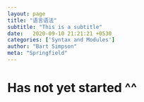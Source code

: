 ```yaml
---
layout: page
title: "语言语法"
subtitle: "This is a subtitle"
date:   2020-09-10 21:21:21 +0530
categories: ['Syntax and Modules']
author: "Bart Simpson"
meta: "Springfield"
---
```



# Has not yet started ^^